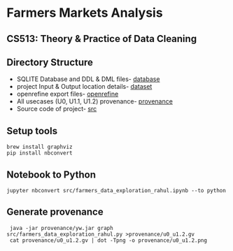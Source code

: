 # Farmers Markets Analysis
## CS513: Theory & Practice of Data Cleaning

## Directory Structure

- SQLITE Database and DDL & DML files- [database](database)
- project Input & Output location details- [dataset](dataset)
- openrefine export files- [openrefine](openrefine)
- All usecases (U0, U1.1, U1.2) provenance- [provenance](provenance)
- Source code of project- [src](src)

## Setup tools
    brew install graphviz
    pip install nbconvert

## Notebook to Python
    
    jupyter nbconvert src/farmers_data_exploration_rahul.ipynb --to python

## Generate provenance
    
     java -jar provenance/yw.jar graph src/farmers_data_exploration_rahul.py >provenance/u0_u1.2.gv
     cat provenance/u0_u1.2.gv | dot -Tpng -o provenance/u0_u1.2.png

